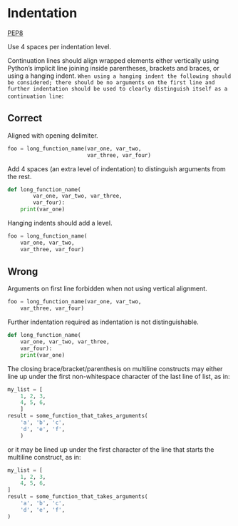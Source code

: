# Indentation

[PEP8](https://peps.python.org/pep-0008/#indentation)

Use 4 spaces per indentation level.

Continuation lines should align wrapped elements either vertically using Python’s implicit line joining inside parentheses, brackets and braces, or using a hanging indent. `When using a hanging indent the following should be considered; there should be no arguments on the first line and further indentation should be used to clearly distinguish itself as a continuation line`:

## Correct

Aligned with opening delimiter.

```python
foo = long_function_name(var_one, var_two,
                         var_three, var_four)
```

Add 4 spaces (an extra level of indentation) to distinguish arguments from the rest.

```python
def long_function_name(
        var_one, var_two, var_three,
        var_four):
    print(var_one)
```

Hanging indents should add a level.

```python
foo = long_function_name(
    var_one, var_two,
    var_three, var_four)
```

## Wrong

Arguments on first line forbidden when not using vertical alignment.

```python
foo = long_function_name(var_one, var_two,
    var_three, var_four)
```

Further indentation required as indentation is not distinguishable.

```python
def long_function_name(
    var_one, var_two, var_three,
    var_four):
    print(var_one)
```

The closing brace/bracket/parenthesis on multiline constructs may either line up under the first non-whitespace character of the last line of list, as in:

```python
my_list = [
    1, 2, 3,
    4, 5, 6,
    ]
result = some_function_that_takes_arguments(
    'a', 'b', 'c',
    'd', 'e', 'f',
    )
```

or it may be lined up under the first character of the line that starts the multiline construct, as in:

```python
my_list = [
    1, 2, 3,
    4, 5, 6,
]
result = some_function_that_takes_arguments(
    'a', 'b', 'c',
    'd', 'e', 'f',
)
```

